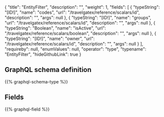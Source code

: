 {
  "title": "EntityFilter",
  "description": "",
  "weight": 1,
  "fields": [
    {
      "typeString": "[ID!]",
      "name": "codes",
      "url": "/travelgatex/reference/scalars/id",
      "description": "",
      "args": null
    },
    {
      "typeString": "[ID!]",
      "name": "groups",
      "url": "/travelgatex/reference/scalars/id",
      "description": "",
      "args": null
    },
    {
      "typeString": "Boolean",
      "name": "isActive",
      "url": "/travelgatex/reference/scalars/boolean",
      "description": "",
      "args": null
    },
    {
      "typeString": "[ID!]",
      "name": "owner",
      "url": "/travelgatex/reference/scalars/id",
      "description": "",
      "args": null
    }
  ],
  "requireby": null,
  "enumValues": null,
  "operator": "type",
  "typename": "EntityFilter",
  "hideGithubLink": true
}
## GraphQL schema definition

{{% graphql-schema-type %}}

## Fields

{{% graphql-field %}}
